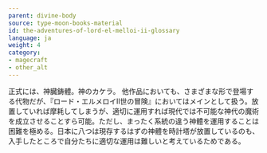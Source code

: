 ```yaml
---
parent: divine-body
source: type-moon-books-material
id: the-adventures-of-lord-el-melloi-ii-glossary
language: ja
weight: 4
category:
- magecraft
- other_alt
---
```


正式には、神臓鋳體。神のカケラ。
他作品においても、さまざまな形で登場する代物だが、『ロード・エルメロイII世の冒険』においてはメインとして扱う。放置していれば摩耗してしまうが、適切に運用すれば現代では不可能な神代の魔術を成立させることすら可能。ただし、まったく系統の違う神體を運用することは困難を極める。日本に八つは現存するはずの神體を時計塔が放置しているのも、入手したところで自分たちに適切な運用は難しいと考えているためである。
